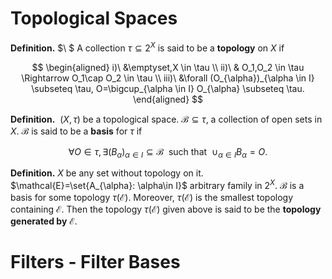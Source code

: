 # Topological Spaces

**Definition.** $\ $ A collection $\tau \subseteq 2^X$ is said to be a **topology** on $X$ if

$$
\begin{aligned}
    i)\ &\emptyset,X \in \tau \\
    ii)\ & O_1,O_2 \in \tau   \Rightarrow   O_1\cap O_2 \in \tau \\
    iii)\ &\forall (O_{\alpha})_{\alpha \in I} \subseteq \tau, O=\bigcup_{\alpha \in I} O_{\alpha} \subseteq \tau.
\end{aligned}
$$

**Definition.**  $\ (X,\tau)$ be a topological space. $\mathcal{B}\subseteq\tau$, a collection of open sets in $X$. $\mathcal{B}$ is said to be a **basis** for $\tau$ if

$$
    \forall O\in \tau, \exists(B_{\alpha})_{\alpha\in I} \subseteq \mathcal{B}\ \ \text{such that}\ \ \cup_{\alpha\in I} B_{\alpha} =O.
$$

**Definition.** $X$ be any set without topology on it. $\mathcal{E}=\set{A_{\alpha}: \alpha\in I}$ arbitrary family in $2^X$. $\mathcal{B}$ is a basis for some topology $\tau(\mathcal{E})$. Moreover, $\tau(\mathcal{E})$ is the smallest topology containing $\mathcal{E}$. Then the topology $\tau(\mathcal{E})$ given above is said to be the **topology generated by** $\mathcal{E}$.

# Filters - Filter Bases